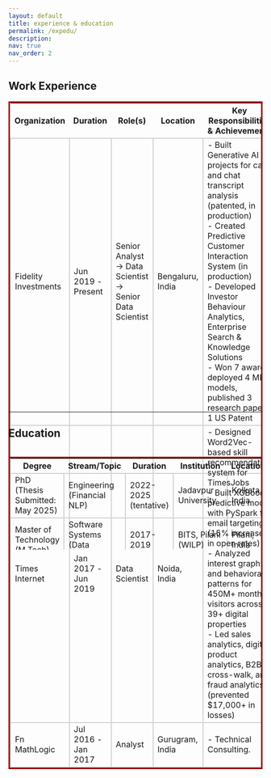 ```yaml
---
layout: default
title: experience & education
permalink: /expedu/
description: 
nav: true
nav_order: 2
---
```


<style>
td {
    border: solid 2px lightgrey;
}
</style>

<h2>Work Experience</h2>
<div style="height:600px;">
<table style="border: 3px solid #990000; border-collapse: collapse">
  <thead>
    <tr>
      <th>Organization</th>
      <th>Duration</th>
      <th>Role(s)</th>
      <th>Location</th>
      <th>Key Responsibilities &amp; Achievements</th>
    </tr>
  </thead>
  <tbody>
    <tr>
      <td>Fidelity Investments</td>
      <td>Jun 2019 - Present</td>
      <td>Senior Analyst &rarr; Data Scientist &rarr; Senior Data Scientist</td>
      <td>Bengaluru, India</td>
      <td>
        - Built Generative AI projects for call and chat transcript analysis (patented, in production) <br>
        - Created Predictive Customer Interaction System (in production) <br>
        - Developed Investor Behaviour Analytics, Enterprise Search & Knowledge Solutions <br>
        - Won 7 awards, deployed 4 ML models, published 3 research papers, 1 US Patent
      </td>
    </tr>
    <tr>
      <td>Times Internet</td>
      <td>Jan 2017 - Jun 2019</td>
      <td>Data Scientist</td>
      <td>Noida, India</td>
      <td>
        - Designed Word2Vec-based skill recommendation system for TimesJobs <br>
        - Built XGBoost predictive model with PySpark for email targeting (15% increase in open rates) <br>
        - Analyzed interest graphs and behavioral patterns for 450M+ monthly visitors across 39+ digital properties <br>
        - Led sales analytics, digital product analytics, B2B cross-walk, and fraud analytics (prevented $17,000+ in losses)
      </td>
    </tr>
    <tr>
      <td>Fn MathLogic</td>
      <td>Jul 2016 - Jan 2017</td>
      <td>Analyst</td>
      <td>Gurugram, India</td>
      <td>- Technical Consulting.</td>
    </tr>
  </tbody>
</table>
</div> 
<hr>

<h2>Education</h2>
<div style="height:200px;overflow:auto;">
<table  style="border: 3px solid #990000; border-collapse: collapse">
  <thead>
    <tr>
      <th>Degree</th>
      <th>Stream/Topic</th>
      <th>Duration</th>
      <th>Institution</th>
      <th>Location</th>
    </tr>
  </thead>
  <tbody>
    <tr>
      <td>PhD (Thesis Submitted: May 2025)</td>
      <td>Engineering (Financial NLP)</td>
      <td>2022-2025 (tentative)</td>
      <td>Jadavpur University</td>
      <td>Kolkata, India</td>
    </tr>
    <tr>
      <td>Master of Technology (M.Tech)</td>
      <td>Software Systems (Data Analytics)</td>
      <td>2017-2019</td>
      <td>BITS, Pilani (WILP)</td>
      <td>Pilani, India</td>
    </tr>
    <tr>
      <td>Bachelor of Technology (B.Tech)</td>
      <td>Computer Science &amp; Engineering</td>
      <td>2012-2016</td>
      <td>Heritage Institute of Technology (MAKAUT)</td>
      <td>Kolkata, India</td>
    </tr>
  </tbody>
</table>
</div> 
